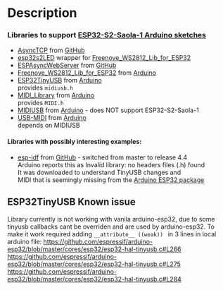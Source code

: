 # Description

### Libraries to support [ESP32-S2-Saola-1 Arduino sketches](https://github.com/blekenbleu/midi_examples)
- [AsyncTCP](file:///C:/Users/bleke/Documents/Arduino/libraries/AsyncTCP) from [GitHub](https://github.com/chegewara/EspTinyUSB)
- [esp32s2LED](file:///C:/Users/bleke/Documents/Arduino/libraries/esp32s2LED) wrapper for [Freenove_WS2812_Lib_for_ESP32](Freenove_WS2812_Lib_for_ESP32)
- [ESPAsyncWebServer](file:///C:/Users/bleke/Documents/Arduino/libraries/ESPAsyncWebServer) from [GitHub](https://github.com/me-no-dev/ESPAsyncWebServer)  
- [Freenove_WS2812_Lib_for_ESP32](file:///C:/Users/bleke/Documents/Arduino/libraries/Freenove_WS2812_Lib_for_ESP32) from [Arduino](https://www.arduino.cc/reference/en/libraries/freenove-ws2812-lib-for-esp32/)  
- [ESP32TinyUSB](file:///C:/Users/bleke/Documents/Arduino/libraries/ESP32TinyUSB) from [Arduino](https://www.arduino.cc/reference//en/libraries/esp32tinyusb)  
  provides `midiusb.h`  
- [MIDI_Library](file:///C:/Users/bleke/Documents/Arduino/libraries/MIDI_Library) from [Arduino](https://www.arduino.cc/reference/en/libraries/midi-library/)  
  provides `MIDI.h`  
- [MIDIUSB](file:///C:/Users/bleke/Documents/Arduino/libraries/MIDIUSB) from [Arduino](https://www.arduino.cc/reference/en/libraries/midiusb/) - does NOT support ESP32-S2-Saola-1  
- [USB-MIDI](file:///C:/Users/bleke/Documents/Arduino/libraries/USB-MIDI) from [Arduino](https://www.arduino.cc/reference/en/libraries/usbmidi/)  
  depends on MIDIUSB

#### Libraries with possibly interesting examples:
- [esp-idf](file:///C:/Users/bleke/Documents/Arduino/libraries/esp-idf) from [GitHub](https://github.com/espressif/esp-idf/tree/release/v4.4) - switched from master to release 4.4  
  Arduino reports this as Invalid library: no headers files (.h) found  
  It was downloaded to understand TinyUSB changes and  
  MIDI that is seemingly missing from the [Arduino ESP32 package](https://github.com/espressif/arduino-esp32)


## ESP32TinyUSB Known issue
Library currently is not working with vanila arduino-esp32,
 due to some tinyusb callbacks cant be overriden and are used by arduino-esp32.
 To make it work required adding `__attribute__ ((weak)) ` in 3 lines in local arduino file:
https://github.com/espressif/arduino-esp32/blob/master/cores/esp32/esp32-hal-tinyusb.c#L266
https://github.com/espressif/arduino-esp32/blob/master/cores/esp32/esp32-hal-tinyusb.c#L275
https://github.com/espressif/arduino-esp32/blob/master/cores/esp32/esp32-hal-tinyusb.c#L284

